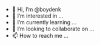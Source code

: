 - 👋 Hi, I’m @boydenk
- 👀 I’m interested in ...
- 🌱 I’m currently learning ...
- 💞️ I’m looking to collaborate on ...
- 📫 How to reach me ...

<!---
boydenk/boydenk is a ✨ special ✨ repository because its `README.md` (this file) appears on your GitHub profile.
You can click the Preview link to take a look at your changes.
--->
